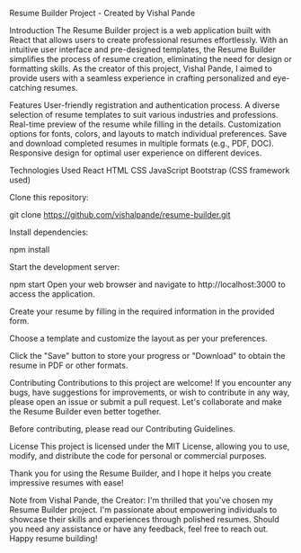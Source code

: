 Resume Builder Project - Created by Vishal Pande


Introduction
The Resume Builder project is a web application built with React that allows users to create professional resumes effortlessly. With an intuitive user interface and pre-designed templates, the Resume Builder simplifies the process of resume creation, eliminating the need for design or formatting skills. As the creator of this project, Vishal Pande, I aimed to provide users with a seamless experience in crafting personalized and eye-catching resumes.

Features
User-friendly registration and authentication process.
A diverse selection of resume templates to suit various industries and professions.
Real-time preview of the resume while filling in the details.
Customization options for fonts, colors, and layouts to match individual preferences.
Save and download completed resumes in multiple formats (e.g., PDF, DOC).
Responsive design for optimal user experience on different devices.



Technologies Used
React
HTML
CSS
JavaScript
Bootstrap (CSS framework used)


Clone this repository:


git clone https://github.com/vishalpande/resume-builder.git

Install dependencies:


npm install

Start the development server:


npm start
Open your web browser and navigate to http://localhost:3000 to access the application.

Create your resume by filling in the required information in the provided form.

Choose a template and customize the layout as per your preferences.

Click the "Save" button to store your progress or "Download" to obtain the resume in PDF or other formats.

Contributing
Contributions to this project are welcome! If you encounter any bugs, have suggestions for improvements, or wish to contribute in any way, please open an issue or submit a pull request. Let's collaborate and make the Resume Builder even better together.

Before contributing, please read our Contributing Guidelines.

License
This project is licensed under the MIT License, allowing you to use, modify, and distribute the code for personal or commercial purposes.

Thank you for using the Resume Builder, and I hope it helps you create impressive resumes with ease!

Note from Vishal Pande, the Creator: I'm thrilled that you've chosen my Resume Builder project. I'm passionate about empowering individuals to showcase their skills and experiences through polished resumes. Should you need any assistance or have any feedback, feel free to reach out. Happy resume building!